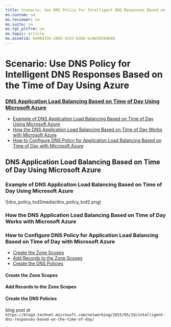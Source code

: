 ```yaml
---
title: Scenario: Use DNS Policy for Intelligent DNS Responses Based on the Time of Day Using Azure
ms.custom: na
ms.reviewer: na
ms.suite: na
ms.tgt_pltfrm: na
ms.topic: article
ms.assetid: 6d00d156-2803-4157-b3b6-bc0e5658d048
---
```

# Scenario: Use DNS Policy for Intelligent DNS Responses Based on the Time of Day Using Azure

### [DNS Application Load Balancing Based on Time of Day Using Microsoft Azure](#bkmk_azure)
- [Example of DNS Application Load Balancing Based on Time of Day Using Microsoft Azure](#bkmk_example2)
- [How the DNS Application Load Balancing Based on Time of Day Works with Microsoft Azure](#bkmk_works2)
- [How to Configure DNS Policy for Application Load Balancing Based on Time of Day with Microsoft Azure](#bkmk_how2)





## <a name="bkmk_azure"></a>DNS Application Load Balancing Based on Time of Day Using Microsoft Azure

### <a name="bkmk_example2"></a>Example of DNS Application Load Balancing Based on Time of Day Using Microsoft Azure

![dns_policy_tod2media/dns_policy_tod2.png)

### <a name="bkmk_works2"></a>How the DNS Application Load Balancing Based on Time of Day Works with Microsoft Azure

### <a name="bkmk_how2"></a>How to Configure DNS Policy for Application Load Balancing Based on Time of Day with Microsoft Azure

- [Create the Zone Scopes](#bkmk_zscopes2)
- [Add Records to the Zone Scopes](#bkmk_records2)
- [Create the DNS Policies](#bkmk_policies2)

#### <a name="bkmk_zscopes2"></a>Create the Zone Scopes

#### <a name="bkmk_records2"></a>Add Records to the Zone Scopes


#### <a name="bkmk_policies2"></a>Create the DNS Policies


blog post at     ```https://blogs.technet.microsoft.com/networking/2015/05/29/intelligent-dns-responses-based-on-the-time-of-day/```



